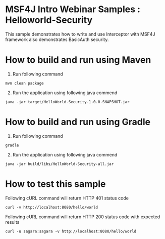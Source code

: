 # MSF4J Intro Webinar Samples  : Helloworld-Security 

This sample demonstrates how to write and use Interceptor with MSF4J framework also demonstrates BasicAuth security.     



# How to build and run using Maven 

1. Run following command 

```shell
mvn clean package 
```
 
2. Run the application using following java commend 

```shell
java -jar target/HelloWorld-Security-1.0.0-SNAPSHOT.jar
```

# How to build and run using Gradle 

1. Run following command 
```shell
gradle 
```
 
2. Run the application using following java commend 

```shell
java -jar build/libs/HelloWorld-Security-all.jar
```

# How to test this sample 
Following cURL command will return HTTP 401 status code 
```shell
curl -v http://localhost:8080/hello/world 
```

Following cURL command will return HTTP 200 status code with expected results 
```shell
curl -u sagara:sagara -v http://localhost:8080/hello/world 
```
